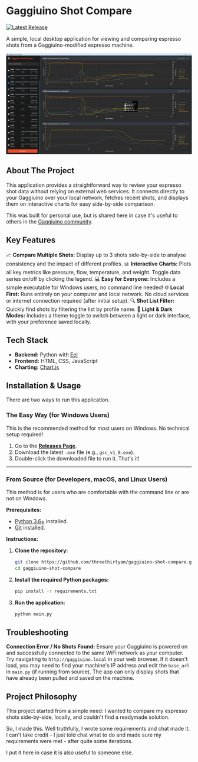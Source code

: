 # Gaggiuino Shot Compare


[![Latest Release](https://img.shields.io/github/v/release/threethirtyam/gaggiuino-shot-compare?label=latest%20release)](https://github.com/threethirtyam/gaggiuino-shot-compare/releases)

A simple, local desktop application for viewing and comparing espresso shots from a Gaggiuino-modified espresso machine.

![App Screenshot](screenshot.png)

## About The Project

This application provides a straightforward way to review your espresso shot data without relying on external web services. It connects directly to your Gaggiuino over your local network, fetches recent shots, and displays them on interactive charts for easy side-by-side comparison.

This was built for personal use, but is shared here in case it's useful to others in the [Gaggiuino community](https://gaggiuino.github.io/).


## Key Features

📈 **Compare Multiple Shots:** Display up to 3 shots side-by-side to analyse consistency and the impact of different profiles.
📊 **Interactive Charts:** Plots all key metrics like pressure, flow, temperature, and weight. Toggle data series on/off by clicking the legend.
💻 **Easy for Everyone:** Includes a simple executable for Windows users, no command line needed!
🌐 **Local First:** Runs entirely on your computer and local network. No cloud services or internet connection required (after initial setup).
🔍 **Shot List Filter:** Quickly find shots by filtering the list by profile name.
🎨 **Light & Dark Modes:** Includes a theme toggle to switch between a light or dark interface, with your preference saved locally.

## Tech Stack

-	**Backend:** Python with [Eel](https://github.com/python-eel/Eel)
-	**Frontend:** HTML, CSS, JavaScript
-	**Charting:** [Chart.js](https://www.chartjs.org/)

## Installation & Usage

There are two ways to run this application.

### The Easy Way (for Windows Users)

This is the recommended method for most users on Windows. No technical setup required!

1.  Go to the [**Releases Page**](https://github.com/threethirtyam/gaggiuino-shot-compare/releases).
2.  Download the latest `.exe` file (e.g., `gsc_v1_0.exe`).
3.  Double-click the downloaded file to run it. That's it!

---

### From Source (for Developers, macOS, and Linux Users)

This method is for users who are comfortable with the command line or are not on Windows.

**Prerequisites:**
-	[Python 3.6+](https://www.python.org/downloads/) installed.
-	[Git](https://git-scm.com/downloads) installed.

**Instructions:**
1.  **Clone the repository:**
    ```bash
    git clone https://github.com/threethirtyam/gaggiuino-shot-compare.git
    cd gaggiuino-shot-compare
    ```

2.  **Install the required Python packages:**
    ```bash
    pip install -r requirements.txt
    ```

3.  **Run the application:**
    ```bash
    python main.py
    ```

## Troubleshooting

   **Connection Error / No Shots Found:**
		Ensure your Gaggiuino is powered on and successfully connected to the same WiFi network as your computer.
		Try navigating to `http://gaggiuino.local` in your web browser. If it doesn't load, you may need to find your machine's IP address and edit the `base_url` in `main.py` (if running from source).
		The app can only display shots that have already been pulled and saved on the machine.

## Project Philosophy

This project started from a simple need: I wanted to compare my espresso shots side-by-side, locally, and couldn't find a readymade solution.

So, I made this. Well truthfully, I wrote some requirements and chat made it. I can't take credit - I just told chat what to do and made sure my requirements were met - after quite some iterations.

I put it here in case it is also useful to someone else.
